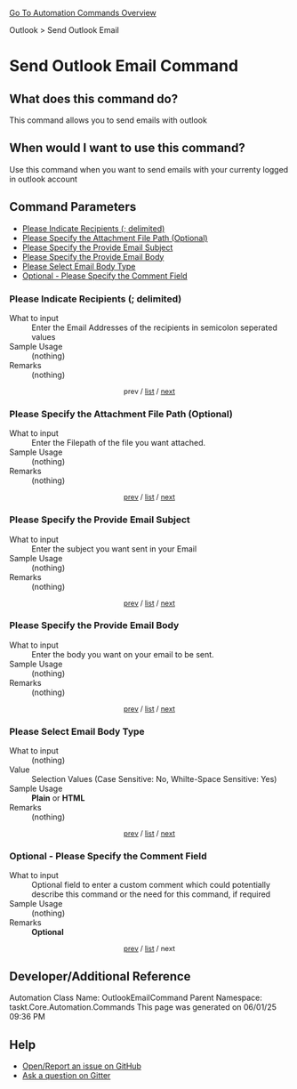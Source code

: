 <!--TITLE: Send Outlook Email Command -->
<!-- SUBTITLE: a command in the Outlook group. -->
[Go To Automation Commands Overview](/automation-commands.md)


Outlook &gt; Send Outlook Email


# Send Outlook Email Command


## What does this command do?
This command allows you to send emails with outlook


## When would I want to use this command?
Use this command when you want to send emails with your currenty logged in outlook account


<a id="param_list"></a>
## Command Parameters
- [Please Indicate Recipients (; delimited)](#param_0)
- [Please Specify the Attachment File Path (Optional)](#param_1)
- [Please Specify the Provide Email Subject](#param_2)
- [Please Specify the Provide Email Body](#param_3)
- [Please Select Email Body Type](#param_4)
- [Optional - Please Specify the Comment Field](#param_5)


<a id="param_0"></a>
### Please Indicate Recipients (; delimited)


<dl>
<dt>What to input</dt><dd>Enter the Email Addresses of the recipients in semicolon seperated values</dd>
<dt>Sample Usage</dt><dd>(nothing)</dd>
<dt>Remarks</dt><dd>(nothing)</dd>
</dl>




<div style="font-size: 90%; text-align: center">


prev / [list](#param_list) / [next](#param_1)


</div>


<a id="param_1"></a>
### Please Specify the Attachment File Path (Optional)


<dl>
<dt>What to input</dt><dd>Enter the Filepath of the file you want attached.</dd>
<dt>Sample Usage</dt><dd>(nothing)</dd>
<dt>Remarks</dt><dd>(nothing)</dd>
</dl>




<div style="font-size: 90%; text-align: center">


[prev](#param_1) / [list](#param_list) / [next](#param_2)


</div>


<a id="param_2"></a>
### Please Specify the Provide Email Subject


<dl>
<dt>What to input</dt><dd>Enter the subject you want sent in your Email</dd>
<dt>Sample Usage</dt><dd>(nothing)</dd>
<dt>Remarks</dt><dd>(nothing)</dd>
</dl>




<div style="font-size: 90%; text-align: center">


[prev](#param_2) / [list](#param_list) / [next](#param_3)


</div>


<a id="param_3"></a>
### Please Specify the Provide Email Body


<dl>
<dt>What to input</dt><dd>Enter the body you want on your email to be sent.</dd>
<dt>Sample Usage</dt><dd>(nothing)</dd>
<dt>Remarks</dt><dd>(nothing)</dd>
</dl>




<div style="font-size: 90%; text-align: center">


[prev](#param_3) / [list](#param_list) / [next](#param_4)


</div>


<a id="param_4"></a>
### Please Select Email Body Type


<dl>
<dt>What to input</dt><dd>(nothing)</dd>
<dt>Value</dt><dd>Selection Values (Case Sensitive: No, Whilte-Space Sensitive: Yes)</dd>
<dt>Sample Usage</dt><dd><strong>Plain</strong> or  <strong>HTML</strong></dd>
<dt>Remarks</dt><dd>(nothing)</dd>
</dl>




<div style="font-size: 90%; text-align: center">


[prev](#param_4) / [list](#param_list) / [next](#param_5)


</div>


<a id="param_5"></a>
### Optional - Please Specify the Comment Field


<dl>
<dt>What to input</dt><dd>Optional field to enter a custom comment which could potentially describe this command or the need for this command, if required</dd>
<dt>Sample Usage</dt><dd>(nothing)</dd>
<dt>Remarks</dt><dd><strong>Optional</strong><br></dd>
</dl>




<div style="font-size: 90%; text-align: center">


[prev](#param_5) / [list](#param_list) / next


</div>


## Developer/Additional Reference
Automation Class Name: OutlookEmailCommand
Parent Namespace: taskt.Core.Automation.Commands
This page was generated on 06/01/25 09:36 PM


## Help
- [Open/Report an issue on GitHub](https://github.com/rcktrncn/taskt/issues/new)
- [Ask a question on Gitter](https://gitter.im/taskt-rpa/Lobby)
